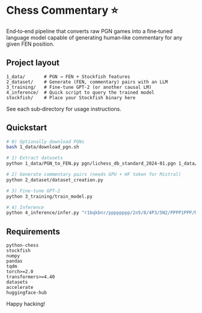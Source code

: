 # Chess Commentary ⭐️

End‑to‑end pipeline that converts raw PGN games into a fine‑tuned language model
capable of generating human‑like commentary for any given FEN position.

## Project layout
```
1_data/       # PGN → FEN + Stockfish features
2_dataset/    # Generate (FEN, commentary) pairs with an LLM
3_training/   # Fine‑tune GPT‑2 (or another causal LM)
4_inference/  # Quick script to query the trained model
stockfish/    # Place your Stockfish binary here
```
See each sub‑directory for usage instructions.

## Quickstart
```bash
# 0) Optionally download PGNs
bash 1_data/download_pgn.sh

# 1) Extract datasets
python 1_data/PGN_to_FEN.py pgn/lichess_db_standard_2024-01.pgn 1_data/chess_dataset.csv

# 2) Generate commentary pairs (needs GPU + HF token for Mistral)
python 2_dataset/dataset_creation.py

# 3) Fine‑tune GPT‑2
python 3_training/train_model.py

# 4) Inference
python 4_inference/infer.py "r1bqkbnr/pppppppp/2n5/8/4P3/5N2/PPPP1PPP/RNBQKB1R w KQkq - 2 3"
```
## Requirements
```text
python-chess
stockfish
numpy
pandas
tqdm
torch>=2.0
transformers>=4.40
datasets
accelerate
huggingface-hub
```
Happy hacking!
